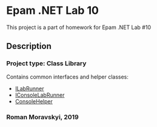 # Epam .NET Lab 10

This project is a part of homework for Epam .NET Lab #10

## Description

### Project type: Class Library

Contains common interfaces and helper classes: 
* [ILabRunner](HomeWork.Common/ILabRunner.cs) 
* [IConsoleLabRunner](HomeWork.Common/IConsoleLabRunner.cs)
* [ConsoleHelper](HomeWork.Common/ConsoleHelper.cs)

### Roman Moravskyi, 2019
